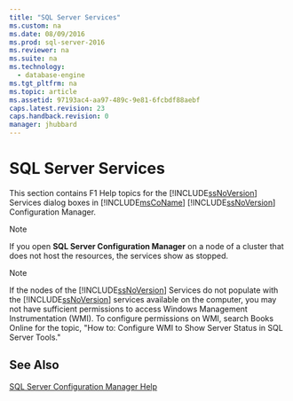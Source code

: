 ```yaml
---
title: "SQL Server Services"
ms.custom: na
ms.date: 08/09/2016
ms.prod: sql-server-2016
ms.reviewer: na
ms.suite: na
ms.technology: 
  - database-engine
ms.tgt_pltfrm: na
ms.topic: article
ms.assetid: 97193ac4-aa97-489c-9e81-6fcbdf88aebf
caps.latest.revision: 23
caps.handback.revision: 0
manager: jhubbard
---
```

# SQL Server Services
This section contains F1 Help topics for the [!INCLUDE[ssNoVersion](../../Topics/TopicNameContainA/tokens/ssNoVersion_md.md)] Services dialog boxes in [!INCLUDE[msCoName](../../Topics/TopicNameContainA/tokens/msCoName_md.md)] [!INCLUDE[ssNoVersion](../../Topics/TopicNameContainA/tokens/ssNoVersion_md.md)] Configuration Manager.  
  
> [!NOTE]  
>  If you open **SQL Server Configuration Manager** on a node of a cluster that does not host the resources, the services show as stopped.  
  
> [!NOTE]  
>  If the nodes of the [!INCLUDE[ssNoVersion](../../Topics/TopicNameContainA/tokens/ssNoVersion_md.md)] Services do not populate with the [!INCLUDE[ssNoVersion](../../Topics/TopicNameContainA/tokens/ssNoVersion_md.md)] services available on the computer, you may not have sufficient permissions to access Windows Management Instrumentation (WMI). To configure permissions on WMI, search Books Online for the topic, "How to: Configure WMI to Show Server Status in SQL Server Tools."  
  
## See Also  
 [SQL Server Configuration Manager Help](../../Topics/TopicNameNotContainA/SQL-Server-Configuration-Manager-Help.md)